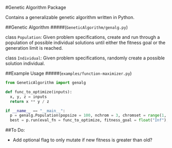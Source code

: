 #Genetic Algorithm Package

Contains a generalizable genetic algorithm written in Python.


##Genetic Algorithm
#####(`GeneticAlgorithm/genalg.py`)

class `Population`: Given problem specifications, create and run through a population of possible individual solutions until either the fitness goal or the generation limit is reached.

class `Individual`: Given problem specifications, randomly create a possible solution individual.


##Example Usage
#####(`examples/function-maximizer.py`)

```python
from GeneticAlgorithm import genalg

def func_to_optimize(inputs):
  x, y, z = inputs
  return x ** y / z

if __name__ == "__main__":
  p = genalg.Population(popsize = 100, nchrom = 3, chromset = range(1, 20))
  best = p.run(eval_fn = func_to_optimize, fitness_goal = float("Inf"), generations = 300, verbose = True)
```


##To Do:

* Add optional flag to only mutate if new fitness is greater than old?
